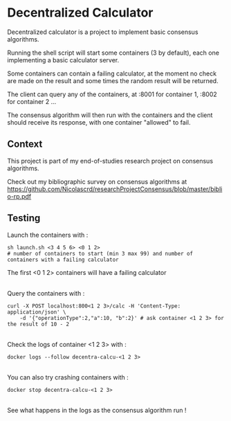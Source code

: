 # Decentralized Calculator

Decentralized calculator is a project to implement basic consensus algorithms.

Running the shell script will start some containers (3 by default), each one implementing a basic calculator server.

Some containers can contain a failing calculator, at the moment no check are made on the result and some times the random result will be returned.

The client can query any of the containers, at :8001 for container 1, :8002 for container 2 ...

The consensus algorithm will then run with the containers and the client should receive its response, with one container "allowed" to fail.

## Context

This project is part of my end-of-studies research project on consensus algorithms.

Check out my bibliographic survey on consensus algorithms at https://github.com/Nicolascrd/researchProjectConsensus/blob/master/biblio-rp.pdf 

## Testing

Launch the containers with :

```
sh launch.sh <3 4 5 6> <0 1 2>
# number of containers to start (min 3 max 99) and number of containers with a failing calculator
```
The first <0 1 2> containers will have a failing calculator

\
Query the containers with :

```
curl -X POST localhost:800<1 2 3>/calc -H 'Content-Type: application/json' \
    -d '{"operationType":2,"a":10, "b":2}' # ask container <1 2 3> for the result of 10 - 2
```
\
Check the logs of container <1 2 3> with :

```
docker logs --follow decentra-calcu-<1 2 3>
```
\
You can also try crashing containers with :

```
docker stop decentra-calcu-<1 2 3>
```
\
See what happens in the logs as the consensus algorithm run !
